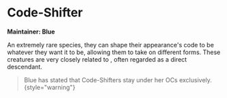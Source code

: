 # Code-Shifter

<tldr>

**Maintainer: Blue**

An extremely rare species, they can shape their appearance's code to be whatever they want it to be, allowing them to take on different forms.
These creatures are very closely related to <!-- [MCS](Format.md) -->, often regarded as a direct descendant.
</tldr>

> Blue has stated that Code-Shifters stay under her OCs exclusively.
{style="warning"}